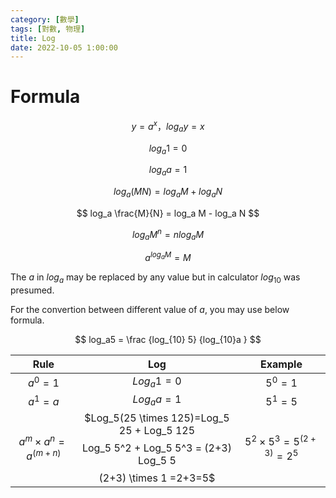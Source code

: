 ```yaml
---
category: [數學]
tags: [對數, 物理]
title: Log
date: 2022-10-05 1:00:00
---
```


<style>
  table {
    width: 100%
    }
  td {
    vertical-align: center;
    text-align: center;
  }
  table.inputT{
    margin: 10px;
    width: auto;
    margin-left: auto;
    margin-right: auto;
    border: none;
  }
  input{
    text-align: center;
    padding: 0px 10px;
  }
  iframe{
    width: 100%;
    display: block;
    border-style:none;
  }
</style>

# Formula

$$ y = a^x，log_a y = x $$

$$ log_a 1 = 0 $$

$$ log_a a = 1 $$

$$ log_a(MN) = log_a M + log_a N $$

$$ log_a \frac{M}{N} = log_a M - log_a N $$

$$ log_a M^n = n log_a M $$

$$ a^{log_a M} = M $$

The $a$ in $log_a$ may be replaced by any value but in calculator $log_{10}$ was presumed.

For the convertion between different value of $a$, you may use below formula.

$$ log_a5 = \frac {log_{10} 5} {log_{10}a } $$



|Rule|Log|Example|
|:---:|:---:|:---:|
|$a^0=1$|$Log_a 1=0$|$5^0=1$|
|$a^1=a$|$Log_a a=1$|$5^1=5$|
|$a^m \times a^n=a^{(m+n)}$|$Log_5(25  \times 125)=Log_5 25 + Log_5 125 $$ $$ Log_5 5^2 + Log_5 5^3 = (2+3) Log_5 5 $$ $$(2+3) \times 1 =2+3=5$|$5^2 \times 5^3=5^{(2+3)}=2^5$|
